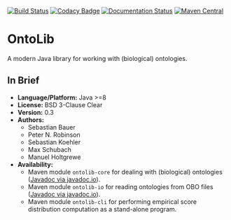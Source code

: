 [![Build Status](https://travis-ci.org/Phenomics/ontolib.svg?branch=master)](https://travis-ci.org/Phenomics/ontolib)
[![Codacy Badge](https://api.codacy.com/project/badge/Grade/54470d686c484122a89f5a32030558d1)](https://www.codacy.com/app/Phenomics/ontolib?utm_source=github.com&amp;utm_medium=referral&amp;utm_content=Phenomics/ontolib&amp;utm_campaign=Badge_Grade)
[![Documentation Status](https://readthedocs.org/projects/ontolib/badge/?version=latest)](http://ontolib.readthedocs.io/en/latest/?badge=latest)
[![Maven Central](https://maven-badges.herokuapp.com/maven-central/com.github.phenomics/ontolib-core/badge.svg)](https://maven-badges.herokuapp.com/maven-central/com.github.phenomics/ontolib-core)

# OntoLib

A modern Java library for working with (biological) ontologies.

## In Brief

- **Language/Platform:** Java >=8
- **License:** BSD 3-Clause Clear
- **Version:** 0.3
- **Authors:**
    - Sebastian Bauer
    - Peter N. Robinson
    - Sebastian Koehler
    - Max Schubach
    - Manuel Holtgrewe
- **Availability:**
    - Maven module `ontolib-core` for dealing with (biological) ontologies ([Javadoc via javadoc.io](http://javadoc.io/doc/com.github.phenomics/ontolib-core/0.3)).
    - Maven module `ontolib-io` for reading ontologies from OBO files ([Javadoc via javadoc.io](http://javadoc.io/doc/com.github.phenomics/ontolib-io/0.3)).
    - Maven module `ontolib-cli` for performing empirical score distribution computation as a stand-alone program.
